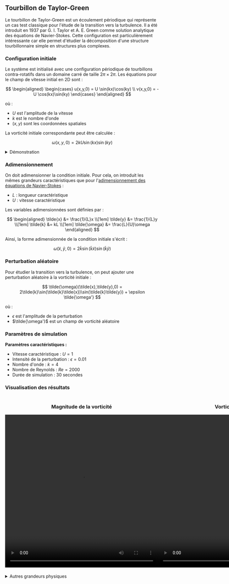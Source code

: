 ## Tourbillon de Taylor-Green

Le tourbillon de Taylor-Green est un écoulement périodique qui représente un cas test classique pour l'étude de la transition vers la turbulence. Il a été introduit en 1937 par G. I. Taylor et A. E. Green comme solution analytique des équations de Navier-Stokes. Cette configuration est particulièrement intéressante car elle permet d'étudier la décomposition d'une structure tourbillonnaire simple en structures plus complexes.

### Configuration initiale

Le système est initialisé avec une configuration périodique de tourbillons contra-rotatifs dans un domaine carré de taille $2\pi \times 2\pi$. Les équations pour le champ de vitesse initial en 2D sont :

$$
\begin{aligned}
    \begin{cases} 
      u(x,y,0) = U \sin(kx)\cos(ky) \\
      v(x,y,0) = -U \cos(kx)\sin(ky)
    \end{cases}
\end{aligned}
$$

où :
- $U$ est l'amplitude de la vitesse
- $k$ est le nombre d'onde
- $(x,y)$ sont les coordonnées spatiales

La vorticité initiale correspondante peut être calculée :

$$
\omega(x,y,0) = 2kU\sin(kx)\sin(ky)
$$

<details>
  <summary>Démonstration</summary>

  En utilisant la définition de la vorticité en 2D :

  $$
    \omega = \frac{\partial v}{\partial x} - \frac{\partial u}{\partial y}
  $$

  On calcule les dérivées partielles :
  
  $$
    \begin{aligned}
    \frac{\partial v}{\partial x} &= kU\sin(kx)\sin(ky) \\
    \frac{\partial u}{\partial y} &= -kU\sin(kx)\sin(ky)
    \end{aligned}
  $$

  En combinant ces termes :

  $$
    \omega(x,y,0) = 2kU\sin(kx)\sin(ky)
  $$

</details>

### Adimensionnement

On doit adimensionner la condition initiale. Pour cela, on introduit les mêmes grandeurs caractéristiques que pour l'[adimensionnement des équations de Navier-Stokes](./démonstration_NS.md#adimensionnement) :

- $L$ : longueur caractéristique
- $U$ : vitesse caractéristique

Les variables adimensionnées sont définies par :

$$
\begin{aligned}
\tilde{x} &= \frac{1}{L}x \\[1em]
\tilde{y} &= \frac{1}{L}y \\[1em]
\tilde{k} &= kL \\[1em]
\tilde{\omega} &= \frac{L}{U}\omega
\end{aligned}
$$

Ainsi, la forme adimensionnée de la condition initiale s'écrit : 

$$
\tilde{\omega}(\tilde{x},\tilde{y},0) = 2\tilde{k}\sin(\tilde{k}\tilde{x})\sin(\tilde{k}\tilde{y})
$$

### Perturbation aléatoire

Pour étudier la transition vers la turbulence, on peut ajouter une perturbation aléatoire à la vorticité initiale :

$$
\tilde{\omega}(\tilde{x},\tilde{y},0) = 2\tilde{k}\sin(\tilde{k}\tilde{x})\sin(\tilde{k}\tilde{y}) + \epsilon \tilde{\omega'}
$$


où :
- $\epsilon$ est l'amplitude de la perturbation
- $\tilde{\omega'}$ est un champ de vorticité aléatoire

### Paramètres de simulation

**Paramètres caractéristiques :**
- Vitesse caractéristique : $U = 1$
- Intensité de la perturbation : $\epsilon = 0.01$
- Nombre d'onde : $k = 4$
- Nombre de Reynolds : $Re = 2000$
- Durée de simulation : 30 secondes

### Visualisation des résultats

<div style="display: flex; justify-content: space-around; margin: 20px 0;">
    <div>
        <h3 style="text-align: center;">Magnitude de la vorticité</h3>
        <video src="../video/TG_vortex/vorticity_mag.mp4" width="500" height="500" controls>
        </video>
    </div>
    <div>
        <h3 style="text-align: center;">Vorticité selon z</h3>
        <video src="../video/TG_vortex/vorticity_z.mp4" width="500" height="500" controls>
        </video>
    </div>
</div>

<details>
  <summary>Autres grandeurs physiques</summary>

  <div style="display: flex; justify-content: space-around; margin: 20px 0;">
    <div>
        <h3 style="text-align: center;">Fonction de courant</h3>
        <video src="../video/TG_vortex/streamfunction.mp4" width="500" height="500" controls>
        </video>
    </div>
    </div>
    <div style="display: flex; justify-content: space-around; margin: 20px 0;">
    <div>
        <h3 style="text-align: center;">Magnitude de la vitesse</h3>
        <video src="../video/TG_vortex/velocity_mag.mp4" width="500" height="500" controls>
        </video>
    </div>
  </div>
  <div style="display: flex; justify-content: space-around; margin: 20px 0;">
    <div>
        <h3 style="text-align: center;">Vitesse selon x</h3>
        <video src="../video/TG_vortex/velocity_x.mp4" width="500" height="500" controls>
        </video>
    </div>
    <div>
        <h3 style="text-align: center;">Vitesse selon y</h3>
        <video src="../video/TG_vortex/velocity_y.mp4" width="500" height="500" controls>
        </video>
    </div>
  </div>
</details>